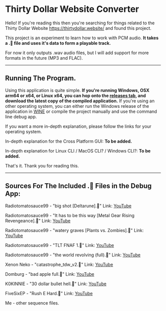 # Thirty Dollar Website Converter

Hello! If you're reading this then you're searching for things related to the Thirty Dollar Website https://thirtydollar.website/ and found this project. 

This project is an experiment to learn how to work with PCM audio. **It takes a .🗿 file and uses it's data to form a playable track.** 

For now it only outputs .wav audio files, but I will add support for more formats in the future (MP3 and FLAC).

---

## Running The Program.

Using this application is quite simple. **If you're running Windows, OSX arm64 or x64, or Linux x64, you can hop onto the [releases tab](https://github.com/t1stm/ThirtyDollarWebsiteConverter/tags "Releases page link"), and download the latest copy of the compiled application.**
If you're using an other operating system, you can either run the Windows release of the application in [WINE](https://www.winehq.org/ "Wine Is Not an Emulator") or compile the project manually and use the command line debug app.

If you want a more in-depth explanation, please follow the links for your operating system.

In-depth explanation for the Cross Platform GUI: **To be added.**

In-depth explanation for Linux CLI / MacOS CLI? / Windows CLI?: **To be added.**

That's it. Thank you for reading this.

---

## Sources For The Included .🗿 Files in the Debug App:

Radiotomatosauce99 - "big shot [Deltarune].🗿" Link: [YouTube](https://www.youtube.com/watch?v=_D9RL5X4c2M)

Radiotomatosauce99 - "It has to be this way [Metal Gear Rising Revengeance].🗿" Link: [YouTube](https://www.youtube.com/watch?v=3ISh6lAK0kI)

Radiotomatosauce99 - "watery graves [Plants vs. Zombies].🗿" Link: [YouTube](https://www.youtube.com/watch?v=cAANIc7RPhs)

Radiotomatosauce99 - "TLT FNAF 1.🗿" Link: [YouTube](https://www.youtube.com/watch?v=dnr55bAMxHw)

Radiotomatosauce99 - "the world revolving (full).🗿" Link: [YouTube](https://www.youtube.com/watch?v=M93mt3NzkmM)

Xenon Neko - "catastrophe_tdw_v2.🗿" Link: [YouTube](https://www.youtube.com/watch?v=UqqMvkD1QMg)

Domburg - "bad apple full.🗿" Link: [YouTube](https://www.youtube.com/watch?v=Yw4bhbjBRG8)

K0KINNIE - "30 dollar bullet hell.🗿" Link: [YouTube](https://www.youtube.com/watch?v=LLo0nga3idQ)

FiveSixEP - "Rush E Hard.🗿" Link: [YouTube](https://www.youtube.com/watch?v=DELXz4Jzhfs)

Me - other sequence files.


